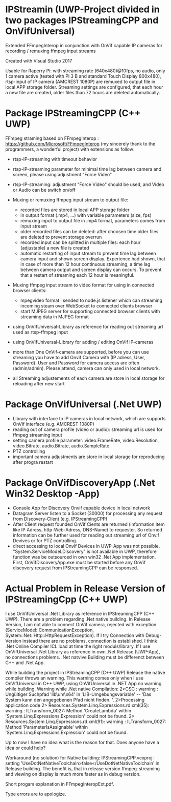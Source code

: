 # IPStreamin (UWP-Project divided in two packages IPStreamingCPP and OnVifUniversal)
Extended FFmpegInterop in conjunction with OnVif capable IP cameras for recording / remuxing ffmpeg input streams

Created with Visual Studio 2017

Usable for Raperry Pi: with streaming rate (640x480)@10fps, no audio, only 1 camera active (tested with  Pi 3 B and standard Touch Display 800x480), rtsp-input of IP camera (AMCREST 1080P) are remuxed to output file in local APP storage folder. Streaming settings are configured, that each hour a new file are created, older files than 72 hours are deleted automatically.

# Package IPStreamingCPP (C++ UWP)

FFmpeg straming based on FFmpegInterop : https://github.com/Microsoft/FFmpegInterop (my sincerely thank to the programmers, a wonderful project)
with extensions as follow:
- rtsp-IP-streaming with timeout behavior
- rtsp-IP-streaming parameter for minimal time lag between camera and screen, please using adjustment "Force Video"
- rtsp-IP-streaming: adjustment "Force Video" should be used, and Video or Audio can be switch on/off
- Muxing or remuxing ffmpeg input stream to output file:
  - recorded files are stored in local APP storage folder
  - in output format (.mp4, ...) with variable parameters (size, fps)
  - remuxing input to output file in .mp4 format, parameters comes from input stream
  - older recorded files can be deleted: after choosen time older files are deleted to prevent storage overrun
  - recorded input can be splitted in multiple files: each hour (adjustable) a new file is created
  - automatic restarting of input stream to prevent time lag between camera input and shown screen display. Experience had shown, that in case of more than 12 hour continuous streaming, a time lag between camera output and screen display can occurs. To prevent that a restart of streaming each 12 hour is meaningful.
  
- Muxing ffmpeg input stream to video format for using in connected browser clients:
  - mpegvideo format i sended to node.js listener which can streaming incoming steam over WebSocket to connected clients browser
  - start MJPEG server for supporting connected browser clients with streaming data in MJPEG format
  
 - using OnVifUniversal-Library as reference for reading out streaming url used as rtsp-ffmpeg input
 - using OnVifUniversal-Library for adding / editing OnVif IP-cameras
 
 - more than One OnVif-camera are supported, before you can use streaming you have to add Onvif Camera with (IP adress, User,     Password). User and Password for camera access are often (admin/admin). Please attend, camera can only used in local network.
 - all Streaming adjustements of each camera are store in local storage for reloading after new start

# Package OnVifUniversal (.Net UWP)
- Library with interface to IP cameras in local network, which are supports OnVif interface (e.g. AMCREST 1080P)
- reading out of camera profile (video or audio): streaming url is used for ffmpeg streaming input
- setting camera profile parameter: video.FrameRate, video.Resolution, video.Bitrate, audio.Bitrate, audio.SampleRate 
- PTZ controlling
- important camera adjustments are store in local storage for reproducing after progra restart

# Package OnVifDiscoveryApp (.Net Win32 Desktop -App)
- Console App for Discovery Onvif capable device in local network
- Datagram Server listen to a Socket (30000) for processing any request from Discovery-Client (e.g. IPStreamingCPP)
- After Client request founded OnVif Cients are returned  (information item like IP Adress, http-Web-Adress, DNS-Name) to requester. So returned information  can be further used for reading out streaming url of Onvif Devives or for PTZ controlling.
- direct accessing to local Onvif Devices in UWP-App was not possible. "System.ServiceModel.Discovery" is not available in UWP, therefore function was be outsourced in own win32 .Net App implementation. First, OnVifDiscoveryApp.exe must be started before any OnVif discovery request from IPStreamingCPP can be responsed.
 
# Actual Problem in Release Version of IPStreamingCpp (C++ UWP)
I use OnVifUniversal .Net Library as reference in IPStreamingCPP (C++ UWP). There are a problem regarding .Net native building. 
In Release Version, I am not able to connect OnVif camera, rejected with exception (ServiceModel::CommunicationException, System::Net::Http::HttpRequestException).
If I try Connection with Debug-Version instead there are no problems, connection is established.
I think .Net Online Compiler ICL load at time the right moduls/library.
If I use OnVifUniversal .Net Library as reference in own .Net Release (UWP-App), no connections problems. 
.Net natvive Building must be differenct between C++ and .Net App.

While building the project in IPStreamingCPP (C++ UWP) Release the native compiler throws an warning. This warning comes only when I use OnVifUniversal in C++ UWP, using OnVifUniversal in .NET App no warning while building.
Warning while .Net native Compilation:
2>CSC : warning : Ungültiger Suchpfad 'lib\um\x64' in 'LIB-Umgebungsvariable' -- 'Das System kann den angegebenen Pfad nicht finden. '.
2>Processing application code
2> Resources.System.Linq.Expressions.rd.xml(35): warning : ILTransform_0027: Method 'CreateLambda' within 'System.Linq.Expressions.Expression' could not be found.
2> Resources.System.Linq.Expressions.rd.xml(91): warning : ILTransform_0027: Method 'ParameterIsAssignable' within 'System.Linq.Expressions.Expression' could not be found.

Up to now I have no idea what is the reason for that. Does anyone have a idea or could help?

Workaround (no solution) for Native building:	IPStreamingCPP.vcxproj: setting 'UseDotNetNativeToolchain>false</UseDotNetNativeToolchain' in Release building.
The benefit is, that in release version ffmpeg-streaming and viewing on display is much more faster as in debug version.

Short progam explanation in FFmpegInteropExt.pdf.

Type errors are to apologize.

